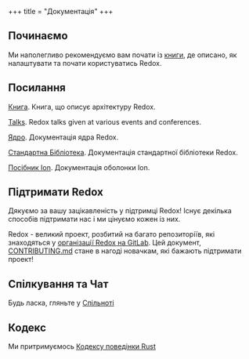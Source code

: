 +++
title = "Документація"
+++

## Починаємо

Ми наполегливо рекомендуємо вам почати із [книги](https://doc.redox-os.org/book/), де описано, як налаштувати та почати користуватись Redox.

## Посилання

[Книга](https://doc.redox-os.org/book/). Книга, що описує архітектуру Redox.

[Talks](/talks/). Redox talks given at various events and conferences.

[Ядро](https://doc.redox-os.org/kernel/kernel/). Документація ядра Redox.

[Стандартна Бібліотека](https://doc.redox-os.org/std/std/). Документація стандартної бібліотеки Redox.

[Посібник Ion](https://doc.redox-os.org/ion-manual/). Документація оболонки Ion.

## Підтримати Redox

Дякуємо за вашу зацікавленість у підтримці Redox!
Існує декілька способів підтримати нас і ми цінуємо кожен із них.

Redox - великий проект, розбитий на багато репозиторіїв, які знаходяться у
[організації Redox на GitLab](https://gitlab.redox-os.org/redox-os). Цей документ,
[CONTRIBUTING.md](https://gitlab.redox-os.org/redox-os/redox/blob/master/CONTRIBUTING.md)
стане в нагоді новачкам, які бажають підтримати проект!

## Спілкування та Чат

Будь ласка, гляньте у [Спільноті](/uk/community/)

## Кодекс

Ми притримуємось [Кодексу поведінки Rust](https://www.rust-lang.org/policies/code-of-conduct)
